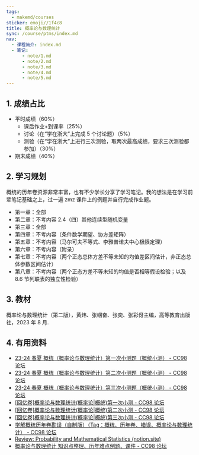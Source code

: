 ```yaml
---
tags:
  - makemd/courses
sticker: emoji//1f4c8
title: 概率论与数理统计
sync: /course/ptms/index.md
nav:
  - 课程简介: index.md
  - 笔记:
      - note/1.md
      - note/2.md
      - note/3.md
      - note/4.md
      - note/5.md
---
```


## 1. 成绩占比

- 平时成绩（60\%）
    - 课后作业+到课率（25\%）
    - 讨论（在“学在浙大”上完成 5 个讨论题）（5\%）
    - 测验（在“学在浙大”上进行三次测验，取两次最高成绩，要求三次测验都参加）（30\%）
- 期末成绩（40\%）

## 2. 学习规划

概统的历年卷资源非常丰富，也有不少学长分享了学习笔记。我的想法是在学习前辈笔记基础之上，过一遍 zmz 课件上的例题并自行完成作业题。

- 第一章：全部
- 第二章：不考内容 2.4（四）其他连续型随机变量
- 第三章：全部
- 第四章：不考内容（条件数学期望、协方差矩阵）
- 第五章：不考内容（马尔可夫不等式、李雅普诺夫中心极限定理）
- 第六章：不考内容（附录）
- 第七章：不考内容（两个正态总体方差不等未知的均值差区间估计，非正态总体参数区间估计）
- 第八章：不考内容（两个正态方差不等未知的均值是否相等假设检验；以及 8.6 节列联表的独立性检验）

## 3. 教材

概率论与数理统计（第二版），黄炜、张帼奋、张奕、张彩伢主编，高等教育出版社，2023 年 8 月.

## 4. 有用资料

- [23-24 春夏 概统（概率论与数理统计）第一次小测题（概统小测） - CC98 论坛](https://www.cc98.org/topic/5864856/)
- [23-24 春夏 概统（概率论与数理统计）第二次小测题（概统小测） - CC98 论坛](https://www.cc98.org/topic/5887369/)
- [23-24 春夏 概统（概率论与数理统计）第三次小测题（概统小测） - CC98 论坛](https://www.cc98.org/topic/5908864/)
- [[回忆卷]概率论与数理统计(概率论|概统)第一次小测 - CC98 论坛](https://www.cc98.org/topic/5740462)
- [[回忆卷]概率论与数理统计(概率论|概统)第二次小测 - CC98 论坛](https://www.cc98.org/topic/5765835)
- [[回忆卷]概率论与数理统计(概率论|概统)第三次小测 - CC98 论坛](https://www.cc98.org/topic/5782784)
- [学解概统历年卷勘误（自制版）（Tag：概统、历年卷、错误、概率论与数理统计） - CC98 论坛](https://www.cc98.org/topic/5927226)
- [Review: Probability and Mathematical Statistics (notion.site)](https://ridaflinbol7.notion.site/Review-Probability-and-Mathematical-Statistics-41993f4ac17a49bca651b9492b9fb128)
- [概率论与数理统计 知识点整理、历年难点例题、课件 - CC98 论坛](https://www.cc98.org/topic/4955910)

